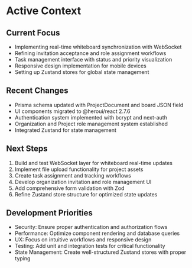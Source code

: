 # Active Context

## Current Focus
- Implementing real-time whiteboard synchronization with WebSocket
- Refining invitation acceptance and role assignment workflows
- Task management interface with status and priority visualization
- Responsive design implementation for mobile devices
- Setting up Zustand stores for global state management

## Recent Changes
- Prisma schema updated with ProjectDocument and board JSON field
- UI components migrated to @heroui/react 2.7.6
- Authentication system implemented with bcrypt and next-auth
- Organization and Project role management system established
- Integrated Zustand for state management

## Next Steps
1. Build and test WebSocket layer for whiteboard real-time updates
2. Implement file upload functionality for project assets
3. Create task assignment and tracking workflows
4. Develop organization invitation and role management UI
5. Add comprehensive form validation with Zod
6. Refine Zustand store structure for optimized state updates

## Development Priorities
- Security: Ensure proper authentication and authorization flows
- Performance: Optimize component rendering and database queries
- UX: Focus on intuitive workflows and responsive design
- Testing: Add unit and integration tests for critical functionality
- State Management: Create well-structured Zustand stores with proper typing
